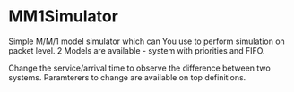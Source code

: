 # MM1Simulator

Simple M/M/1 model simulator which can You use to perform simulation on packet level.
2 Models are available - system with priorities and FIFO.

Change the service/arrival time to observe the difference between two systems. Paramterers to change are available on top definitions.
